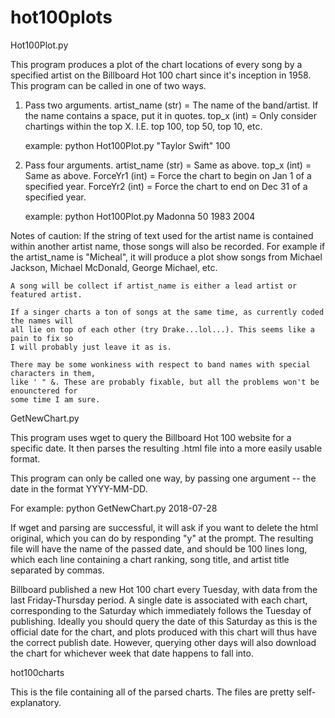 # hot100plots

Hot100Plot.py

This program produces a plot of the chart locations of every song by 
a specified artist on the Billboard Hot 100 chart since it's inception
in 1958. This program can be called in one of two ways.

1) Pass two arguments.
	artist_name (str) = The name of the band/artist. If the name contains a space, put it in quotes.
	top_x       (int) = Only consider chartings within the top X. I.E. top 100, top 50, top 10, etc.

	example: python Hot100Plot.py "Taylor Swift" 100

2) Pass four arguments.
	artist_name (str) = Same as above.
	top_x       (int) = Same as above.
	ForceYr1    (int) = Force the chart to begin on Jan 1 of a specified year.
	ForceYr2    (int) = Force the chart to end on Dec 31 of a specified year.

	example: python Hot100Plot.py Madonna 50 1983 2004

Notes of caution:
	If the string of text used for the artist name is contained within another artist name,
	those songs will also be recorded. For example if the artist_name is "Micheal", it will
	produce a plot show songs from Michael Jackson, Michael McDonald, George Michael, etc.

	A song will be collect if artist_name is either a lead artist or featured artist.

	If a singer charts a ton of songs at the same time, as currently coded the names will
	all lie on top of each other (try Drake...lol...). This seems like a pain to fix so
	I will probably just leave it as is. 

	There may be some wonkiness with respect to band names with special characters in them,
	like ' " &. These are probably fixable, but all the problems won't be enounctered for
	some time I am sure.
  
  
  
  GetNewChart.py
  
This program uses wget to query the Billboard Hot 100 website for a specific date. It then parses the resulting .html file into a more easily usable format.

This program can only be called one way, by passing one argument -- the date in the format YYYY-MM-DD.

  For example: python GetNewChart.py 2018-07-28

If wget and parsing are successful, it will ask if you want to delete the html original, which you can do by responding "y" at the prompt. The resulting file will have the name of the passed date, and should be 100 lines long, which each line containing a chart ranking, song title, and artist title separated by commas.

Billboard published a new Hot 100 chart every Tuesday, with data from the last Friday-Thursday period. A single date is associated with each chart, corresponding to the Saturday which immediately follows the Tuesday of publishing. Ideally you should query the date of this Saturday as this is the official date for the chart, and plots produced with this chart will thus have the correct publish date. However, querying other days will also download the chart for whichever week that date happens to fall into.



hot100charts

This is the file containing all of the parsed charts. The files are pretty self-explanatory.
